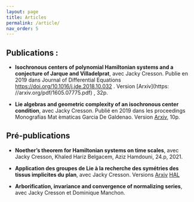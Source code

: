 ```yaml
---
layout: page
title: Articles
permalink: /article/
nav_order: 5
---
```


## Publications : 
- **Isochronous centers of polynomial Hamiltonian systems and a conjecture of
Jarque and Villadelprat**, avec Jacky Cresson. Publie en 2019 dans Journal of Differential
Equations https://doi.org/10.1016/j.jde.2018.10.032 . Version [Arxiv](https:
//arxiv.org/pdf/1605.07775.pdf) , 32p.

- **Lie algebras and geometric complexity of an isochronous center condition**,
avec Jacky Cresson. Publié en 2019 dans les proceedings Monografias Mat ́ematicas Garcia De
Galdenao. Version [Arxiv](https://arxiv.org/pdf/1701.04203.pdf), 10p.

## Pré-publications

- **Noether’s theorem for Hamiltonian systems on time scales**, avec Jacky Cresson, Khaled Hariz Belgacem, Aziz Hamdouni, 24.p, 2021.

- **Application des groupes de Lie à la recherche des symétries des tissus implicites du plan**, avec Jacky Cresson. Versions [Arxiv](https://arxiv.org/pdf/2310.04093.pdf) [HAL](https://hal.science/hal-04228995v1/document)
  
- **Arborification, invariance and convergence of normalizing series**, avec Jacky
Cresson et Dominique Manchon.
